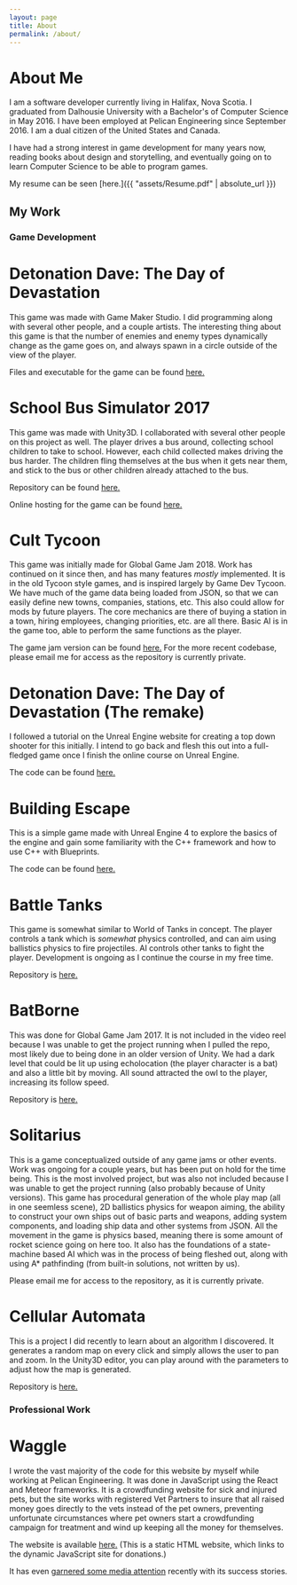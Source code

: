 ```yaml
---
layout: page
title: About
permalink: /about/
---
```


# About Me
I am a software developer currently living in Halifax, Nova Scotia. I graduated from Dalhousie University with a Bachelor's of Computer Science in May 2016. 
I have been employed at Pelican Engineering since September 2016. I am a dual citizen of the United States and Canada. 

I have had a strong interest in game development for many years now, reading books about design and storytelling, and eventually going on to learn Computer Science to be able to program games.

My resume can be seen [here.]({{ "assets/Resume.pdf" | absolute_url }})

## My Work

### Game Development

# Detonation Dave: The Day of Devastation
This game was made with Game Maker Studio. I did programming along with several other people, and a couple artists. 
The interesting thing about this game is that the number of enemies and enemy types dynamically change as the game goes on, and always spawn in a circle outside of the view of the player.

Files and executable for the game can be found [here.](https://globalgamejam.org/2014/games/detonation-dave-day-devastation)

# School Bus Simulator 2017
This game was made with Unity3D. I collaborated with several other people on this project as well. The player drives a bus around, collecting school children to take to school. 
However, each child collected makes driving the bus harder. The children fling themselves at the bus when it gets near them, and stick to the bus or other children already attached to the bus.

Repository can be found [here.](https://github.com/MatthewRobertMason/LD40)

Online hosting for the game can be found [here.](https://mmason.itch.io/ld40-final)

# Cult Tycoon
This game was initially made for Global Game Jam 2018. Work has continued on it since then, and has many features *mostly* implemented. It is in the old Tycoon style games, and is inspired largely by Game Dev Tycoon.
We have much of the game data being loaded from JSON, so that we can easily define new towns, companies, stations, etc. This also could allow for mods by future players. 
The core mechanics are there of buying a station in a town, hiring employees, changing priorities, etc. are all there. Basic AI is in the game too, able to perform the same functions as the player.

The game jam version can be found [here.](https://github.com/rsage28/DalGameJamFall2017) For the more recent codebase, please email me for access as the repository is currently private.

# Detonation Dave: The Day of Devastation (The remake)
I followed a tutorial on the Unreal Engine website for creating a top down shooter for this initially. I intend to go back and flesh this out into a full-fledged game once I finish the online course on Unreal Engine.

The code can be found [here.](https://github.com/rsage28/DalGameJamFall2017)

# Building Escape
This is a simple game made with Unreal Engine 4 to explore the basics of the engine and gain some familiarity with the C++ framework and how to use C++ with Blueprints.

The code can be found [here.](https://github.com/rsage28/BuildingEscape)

# Battle Tanks
This game is somewhat similar to World of Tanks in concept. The player controls a tank which is *somewhat* physics controlled, and can aim using ballistics physics to fire projectiles. 
AI controls other tanks to fight the player. Development is ongoing as I continue the course in my free time.

Repository is [here.](https://github.com/rsage28/TankBattle)

# BatBorne
This was done for Global Game Jam 2017. It is not included in the video reel because I was unable to get the project running when I pulled the repo, most likely due to being done in an older version of Unity.
We had a dark level that could be lit up using echolocation (the player character is a bat) and also a little bit by moving. All sound attracted the owl to the player, increasing its follow speed.

Repository is [here.](https://github.com/PFDrifter/ggj2017)

# Solitarius
This is a game conceptualized outside of any game jams or other events. Work was ongoing for a couple years, but has been put on hold for the time being. This is the most involved project, but was also not included
because I was unable to get the project running (also probably because of Unity versions). This game has procedural generation of the whole play map (all in one seemless scene), 2D ballistics physics for weapon aiming,
the ability to construct your own ships out of basic parts and weapons, adding system components, and loading ship data and other systems from JSON. All the movement in the game is physics based, meaning there is some 
amount of rocket science going on here too. It also has the foundations of a state-machine based AI which was in the process of being fleshed out, along with using A* pathfinding (from built-in solutions, not written by us).

Please email me for access to the repository, as it is currently private.

# Cellular Automata
This is a project I did recently to learn about an algorithm I discovered. It generates a random map on every click and simply allows the user to pan and zoom. In the Unity3D editor, 
you can play around with the parameters to adjust how the map is generated. 

Repository is [here.](https://github.com/rsage28/Cellular-Automota) 

### Professional Work

# Waggle
I wrote the vast majority of the code for this website by myself while working at Pelican Engineering. It was done in JavaScript using the React and Meteor frameworks. 
It is a crowdfunding website for sick and injured pets, but the site works with registered Vet Partners to insure that all raised money goes directly to the vets instead of the pet owners,
preventing unfortunate circumstances where pet owners start a crowdfunding campaign for treatment and wind up keeping all the money for themselves. 

The website is available [here.](http://waggle.org/) (This is a static HTML website, which links to the dynamic JavaScript site for donations.)

It has even [garnered some media attention](https://www.theday.com/local-news/20180724/on-new-crowdfunding-site-vets-vet-pets-so-owners-dont-sweat-over-debt) recently with its success stories.